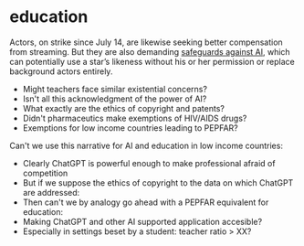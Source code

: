 # education

Actors, on strike since July 14, are likewise seeking better compensation from streaming. But they are also demanding [safeguards against AI](https://apnews.com/article/hollywood-ai-strike-wga-artificial-intelligence-39ab72582c3a15f77510c9c30a45ffc8), which can potentially use a star’s likeness without his or her permission or replace background actors entirely.
- Might teachers face similar existential concerns?
- Isn't all this acknowledgment of the power of AI?
- What exactly are the ethics of copyright and patents?
- Didn't pharmaceutics make exemptions of HIV/AIDS drugs?
- Exemptions for low income countries leading to PEPFAR?

Can't we use this narrative for AI and education in low income countries:
- Clearly ChatGPT is powerful enough to make professional afraid of competition
- But if we suppose the ethics of copyright to the data on which ChatGPT are addressed:
- Then can't we by analogy go ahead with a PEPFAR equivalent for education:
- Making ChatGPT and other AI supported application accesible?
- Especially in settings beset by a student: teacher ratio > XX?
